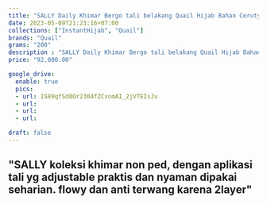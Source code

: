```yaml
---
title: "SALLY Daily Khimar Bergo tali belakang Quail Hijab Bahan Ceruty"
date: 2023-05-09T21:23:16+07:00
collections: ["InstantHijab", "Quail"]
brands: "Quail"
grams: "200"
description : "SALLY Daily Khimar Bergo tali belakang Quail Hijab Bahan Ceruty"
price: "92,000.00"

google_drive:
  enable: true
  pics:
  - url: 1S89qfSd0Or2304fZCxnmAI_2jVTEIsJv
  - url: 
  - url: 
  - url: 

draft: false
---
```


"SALLY 
koleksi khimar non ped, dengan aplikasi tali yg adjustable 
praktis dan nyaman dipakai seharian.
flowy dan anti terwang karena 2layer"
---    
  
